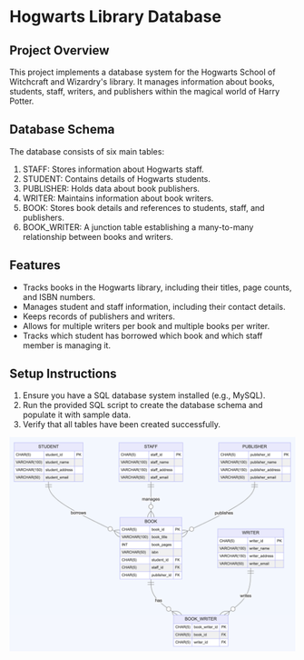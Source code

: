 # Hogwarts Library Database

## Project Overview

This project implements a database system for the Hogwarts School of Witchcraft and Wizardry's library. It manages information about books, students, staff, writers, and publishers within the magical world of Harry Potter.

## Database Schema

The database consists of six main tables:

1. STAFF: Stores information about Hogwarts staff.
2. STUDENT: Contains details of Hogwarts students.
3. PUBLISHER: Holds data about book publishers.
4. WRITER: Maintains information about book writers.
5. BOOK: Stores book details and references to students, staff, and publishers.
6. BOOK_WRITER: A junction table establishing a many-to-many relationship between books and writers.

## Features

- Tracks books in the Hogwarts library, including their titles, page counts, and ISBN numbers.
- Manages student and staff information, including their contact details.
- Keeps records of publishers and writers.
- Allows for multiple writers per book and multiple books per writer.
- Tracks which student has borrowed which book and which staff member is managing it.

## Setup Instructions

1. Ensure you have a SQL database system installed (e.g., MySQL).
2. Run the provided SQL script to create the database schema and populate it with sample data.
3. Verify that all tables have been created successfully.

![Alt text](./db-scheme.png)
